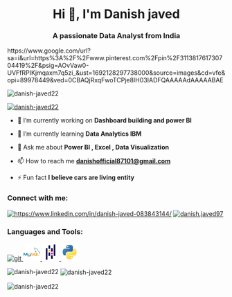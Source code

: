 <h1 align="center">Hi 👋, I'm Danish javed</h1>
<h3 align="center">A passionate Data Analyst from India</h3>
https://www.google.com/url?sa=i&url=https%3A%2F%2Fwww.pinterest.com%2Fpin%2F311381761730704419%2F&psig=AOvVaw0-UVFfRPIKjmqaxm7q5zi_&ust=1692128297738000&source=images&cd=vfe&opi=89978449&ved=0CBAQjRxqFwoTCPje8IH03IADFQAAAAAdAAAAABAE

<p align="left"> <img src="https://komarev.com/ghpvc/?username=danish-javed22&label=Profile%20views&color=0e75b6&style=flat" alt="danish-javed22" /> </p>

<p align="left"> <a href="https://github.com/ryo-ma/github-profile-trophy"><img src="https://github-profile-trophy.vercel.app/?username=danish-javed22" alt="danish-javed22" /></a> </p>

- 🔭 I’m currently working on **Dashboard building and power BI**

- 🌱 I’m currently learning **Data Analytics IBM**

- 💬 Ask me about **Power BI , Excel , Data Visualization**

- 📫 How to reach me **danishofficial87101@gmail.com**

- ⚡ Fun fact **I believe cars are living entity**

<h3 align="left">Connect with me:</h3>
<p align="left">
<a href="https://linkedin.com/in/https://www.linkedin.com/in/danish-javed-083843144/" target="blank"><img align="center" src="https://raw.githubusercontent.com/rahuldkjain/github-profile-readme-generator/master/src/images/icons/Social/linked-in-alt.svg" alt="https://www.linkedin.com/in/danish-javed-083843144/" height="30" width="40" /></a>
<a href="https://instagram.com/danish.javed97" target="blank"><img align="center" src="https://raw.githubusercontent.com/rahuldkjain/github-profile-readme-generator/master/src/images/icons/Social/instagram.svg" alt="danish.javed97" height="30" width="40" /></a>
</p>

<h3 align="left">Languages and Tools:</h3>
<p align="left"> <a href="https://git-scm.com/" target="_blank" rel="noreferrer"> <img src="https://www.vectorlogo.zone/logos/git-scm/git-scm-icon.svg" alt="git" width="40" height="40"/> </a> <a href="https://www.mysql.com/" target="_blank" rel="noreferrer"> <img src="https://raw.githubusercontent.com/devicons/devicon/master/icons/mysql/mysql-original-wordmark.svg" alt="mysql" width="40" height="40"/> </a> <a href="https://pandas.pydata.org/" target="_blank" rel="noreferrer"> <img src="https://raw.githubusercontent.com/devicons/devicon/2ae2a900d2f041da66e950e4d48052658d850630/icons/pandas/pandas-original.svg" alt="pandas" width="40" height="40"/> </a> <a href="https://www.python.org" target="_blank" rel="noreferrer"> <img src="https://raw.githubusercontent.com/devicons/devicon/master/icons/python/python-original.svg" alt="python" width="40" height="40"/> </a> </p>

<p><img align="left" src="https://github-readme-stats.vercel.app/api/top-langs?username=danish-javed22&show_icons=true&locale=en&layout=compact" alt="danish-javed22" /></p>

<p>&nbsp;<img align="center" src="https://github-readme-stats.vercel.app/api?username=danish-javed22&show_icons=true&locale=en" alt="danish-javed22" /></p>

<p><img align="center" src="https://github-readme-streak-stats.herokuapp.com/?user=danish-javed22&" alt="danish-javed22" /></p>

